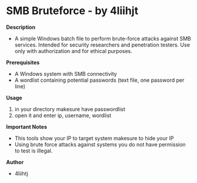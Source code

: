 # SMB Bruteforce - by 4liihjt

**Description** 
* A simple Windows batch file to perform brute-force attacks against SMB services. Intended for security researchers and penetration testers. Use only with authorization and for ethical purposes.

**Prerequisites**
* A Windows system with SMB connectivity
* A wordlist containing potential passwords (text file, one password per line)

**Usage**
1. in your directory makesure have passwordlist
2. open it and enter ip, username, wordlist

**Important Notes**
* This tools show your IP to target system makesure to hide your IP
* Using brute force attacks against systems you do not have permission to test is illegal.

**Author**
* 4liihtj 
